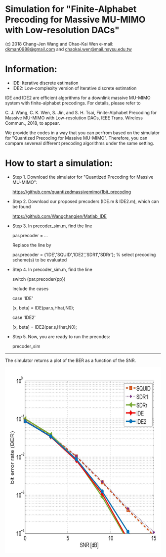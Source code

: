 # Simulation for "Finite-Alphabet Precoding for Massive MU-MIMO with Low-resolution DACs"
(c) 2018 Chang-Jen Wang and Chao-Kai Wen e-mail: dkman0988@gmail.com and chaokai.wen@mail.nsysu.edu.tw


# Information:

- IDE: Iterative discrete estimation
- IDE2: Low-complexity version of Iterative discrete estimation

IDE and IDE2 are efficient algorithms for a downlink massive MU-MIMO system with finite-alphabet precodings. For details, please refer to 

C. J. Wang, C. K. Wen, S. Jin, and S. H. Tsai, Finite-Alphabet Precoding for Massive MU-MIMO with Low-resolution DACs, IEEE Trans. Wireless Commun., 2018, to appear.

We provide the codes in a way that you can perfrom based on the simulator for "Quantized Precoding for Massive MU-MIMO". Therefore, you can compare severeal different precoding algorithms under the same setting.


# How to start a simulation:

- Step 1. Download the simulator for "Quantized Precoding for Massive MU-MIMO":

  https://github.com/quantizedmassivemimo/1bit_precoding


- Step 2. Download our proposed precoders (IDE.m & IDE2.m), which can be found

  https://github.com/Wangchangjen/Matlab_IDE


- Step 3. In precoder_sim.m, find the line 

  par.precoder = … 

  Replace the line by
  
  par.precoder = {'IDE','SQUID','IDE2','SDR1','SDRr'}; % select precoding scheme(s) to be evaluated
  
  
- Step 4. In precoder_sim.m, find the line

  switch (par.precoder{pp}) 

  Include the cases

    case 'IDE'

    [x, beta] = IDE(par.s,Hhat,N0);

    case 'IDE2'

    [x, beta] = IDE2(par.s,Hhat,N0);


- Step 5. Now, you are ready to run the precodes:

  precoder_sim

--------------------------------------------------------------------------------------------------------------------------------------
The simulator returns a plot of the BER as a function of the SNR.

<div align=center><img width="600" height="600" src="https://github.com/Wangchangjen/Matlab_IDE/blob/master/Fig2.jpg"/></div>

